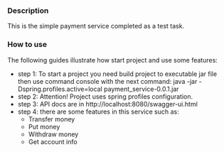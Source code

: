 ### Description
This is the simple payment service completed as a test task.

### How to use
The following guides illustrate how start project and use some features:

* step 1: To start a project you need build project to executable jar file
then use command console with the next command:
java -jar -Dspring.profiles.active=local payment_service-0.0.1.jar
* step 2: Attention! Project uses spring profiles configuration. 
* step 3: API docs are in http://localhost:8080/swagger-ui.html
* step 4: there are some features in this service such as:
    * Transfer money
    * Put money
    * Withdraw money
    * Get account info